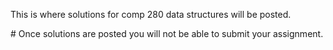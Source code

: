 <p> This is where solutions for comp 280 data structures will be posted.</p>
# Once solutions are posted you will not be able to submit your assignment. 
